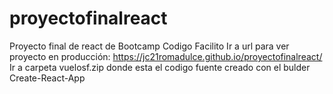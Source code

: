# proyectofinalreact
Proyecto final de react de Bootcamp Codigo Facilito
Ir  a url para ver proyecto en producción: https://jc21romadulce.github.io/proyectofinalreact/
Ir a carpeta vuelosf.zip donde esta el codigo fuente creado con el bulder Create-React-App
